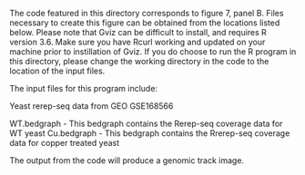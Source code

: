 The code featured in this directory corresponds to figure 7, panel B. Files necessary to create this figure can be obtained from the locations listed below. Please note that Gviz can be difficult to install, and requires R version 3.6. Make sure you have Rcurl working and updated on your machine prior to instillation of Gviz. If you do choose to run the R program in this directory, please change the working directory in the code to the location of the input files.

The input files for this program include:

Yeast rerep-seq data from GEO GSE168566

WT.bedgraph - This bedgraph contains the Rerep-seq coverage data for WT yeast
Cu.bedgraph - This bedgraph contains the Rrerep-seq coverage data for copper treated yeast

The output from the code will produce a genomic track image.

